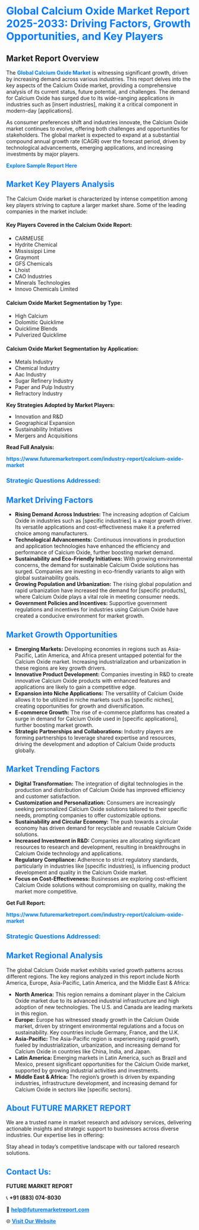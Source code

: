 <h1 style="color: #007BFF;">Global Calcium Oxide Market Report 2025-2033: Driving Factors, Growth Opportunities, and Key Players</h1>

<section id="overview">
<h2>Market Report Overview</h2>
<p>The <a href="https://www.futuremarketreport.com/industry-report/calcium-oxide-market" style="color: #007BFF; text-decoration: none;"><strong>Global Calcium Oxide Market</strong></a> is witnessing significant growth, driven by increasing demand across various industries. This report delves into the key aspects of the Calcium Oxide market, providing a comprehensive analysis of its current status, future potential, and challenges. The demand for Calcium Oxide has surged due to its wide-ranging applications in industries such as [insert industries], making it a critical component in modern-day [applications].</p>
<p>As consumer preferences shift and industries innovate, the Calcium Oxide market continues to evolve, offering both challenges and opportunities for stakeholders. The global market is expected to expand at a substantial compound annual growth rate (CAGR) over the forecast period, driven by technological advancements, emerging applications, and increasing investments by major players.</p>
</section>

<section id="overview">
<p><a href="https://www.futuremarketreport.com/request-sample/reportId=115108" style="color: #007BFF; text-decoration: none;"><strong>Explore Sample Report Here</strong></a></p>
</section>

<section id="key-players">
<h2 style="color: #007BFF;">Market Key Players Analysis</h2>
<p>The Calcium Oxide market is characterized by intense competition among key players striving to capture a larger market share. Some of the leading companies in the market include:</p>
<h4>Key Players Covered in the Calcium Oxide Report:</h4>
<ul><li>CARMEUSE</li><li>Hydrite Chemical</li><li>Mississippi Lime</li><li>Graymont</li><li>GFS Chemicals</li><li>Lhoist</li><li>CAO Industries</li><li>Minerals Technologies</li><li>Innovo Chemicals Limited</li></ul>
<h4>Calcium Oxide Market Segmentation by Type:</h4>
<ul><li>High Calcium</li><li>Dolomitic Quicklime</li><li>Quicklime Blends</li><li>Pulverized Quicklime</li></ul>

<h4>Calcium Oxide Market Segmentation by Application:</h4>
<ul><li>Metals Industry</li><li>Chemical Industry</li><li>Aac Industry</li><li>Sugar Refinery Industry</li><li>Paper and Pulp Industry</li><li>Refractory Industry</li></ul>
<p><strong>Key Strategies Adopted by Market Players:</strong></p>
<ul>
<li>Innovation and R&D</li>
<li>Geographical Expansion</li>
<li>Sustainability Initiatives</li>
<li>Mergers and Acquisitions</li>
</ul>
</section>

<section>
<p><strong>Read Full Analysis: </strong></p><a href="https://www.futuremarketreport.com/industry-report/calcium-oxide-market" style="color: #007BFF; text-decoration: none;"><strong>https://www.futuremarketreport.com/industry-report/calcium-oxide-market</strong></a>
<h3 style="color: #007BFF;">Strategic Questions Addressed:</h3>
</section>

<section id="driving-factors">
<h2 style="color: #007BFF;">Market Driving Factors</h2>
<ul>
<li><strong>Rising Demand Across Industries:</strong> The increasing adoption of Calcium Oxide in industries such as [specific industries] is a major growth driver. Its versatile applications and cost-effectiveness make it a preferred choice among manufacturers.</li>
<li><strong>Technological Advancements:</strong> Continuous innovations in production and application technologies have enhanced the efficiency and performance of Calcium Oxide, further boosting market demand.</li>
<li><strong>Sustainability and Eco-Friendly Initiatives:</strong> With growing environmental concerns, the demand for sustainable Calcium Oxide solutions has surged. Companies are investing in eco-friendly variants to align with global sustainability goals.</li>
<li><strong>Growing Population and Urbanization:</strong> The rising global population and rapid urbanization have increased the demand for [specific products], where Calcium Oxide plays a vital role in meeting consumer needs.</li>
<li><strong>Government Policies and Incentives:</strong> Supportive government regulations and incentives for industries using Calcium Oxide have created a conducive environment for market growth.</li>
</ul>
</section>

<section id="growth-opportunities">
<h2 style="color: #007BFF;">Market Growth Opportunities</h2>
<ul>
<li><strong>Emerging Markets:</strong> Developing economies in regions such as Asia-Pacific, Latin America, and Africa present untapped potential for the Calcium Oxide market. Increasing industrialization and urbanization in these regions are key growth drivers.</li>
<li><strong>Innovative Product Development:</strong> Companies investing in R&D to create innovative Calcium Oxide products with enhanced features and applications are likely to gain a competitive edge.</li>
<li><strong>Expansion into Niche Applications:</strong> The versatility of Calcium Oxide allows it to be utilized in niche markets such as [specific niches], creating opportunities for growth and diversification.</li>
<li><strong>E-commerce Growth:</strong> The rise of e-commerce platforms has created a surge in demand for Calcium Oxide used in [specific applications], further boosting market growth.</li>
<li><strong>Strategic Partnerships and Collaborations:</strong> Industry players are forming partnerships to leverage shared expertise and resources, driving the development and adoption of Calcium Oxide products globally.</li>
</ul>
</section>

<section id="trending-factors">
<h2 style="color: #007BFF;">Market Trending Factors</h2>
<ul>
<li><strong>Digital Transformation:</strong> The integration of digital technologies in the production and distribution of Calcium Oxide has improved efficiency and customer satisfaction.</li>
<li><strong>Customization and Personalization:</strong> Consumers are increasingly seeking personalized Calcium Oxide solutions tailored to their specific needs, prompting companies to offer customizable options.</li>
<li><strong>Sustainability and Circular Economy:</strong> The push towards a circular economy has driven demand for recyclable and reusable Calcium Oxide solutions.</li>
<li><strong>Increased Investment in R&D:</strong> Companies are allocating significant resources to research and development, resulting in breakthroughs in Calcium Oxide technology and applications.</li>
<li><strong>Regulatory Compliance:</strong> Adherence to strict regulatory standards, particularly in industries like [specific industries], is influencing product development and quality in the Calcium Oxide market.</li>
<li><strong>Focus on Cost-Effectiveness:</strong> Businesses are exploring cost-efficient Calcium Oxide solutions without compromising on quality, making the market more competitive.</li>
</ul>
</section>

<section>
<p><strong>Get Full Report: </strong></p><a href="https://www.futuremarketreport.com/industry-report/calcium-oxide-market" style="color: #007BFF; text-decoration: none;"><strong>https://www.futuremarketreport.com/industry-report/calcium-oxide-market</strong></a>
<h3 style="color: #007BFF;">Strategic Questions Addressed:</h3>
</section>


<section id="regional-analysis">
<h2 style="color: #007BFF;">Market Regional Analysis</h2>
<p>The global Calcium Oxide market exhibits varied growth patterns across different regions. The key regions analyzed in this report include North America, Europe, Asia-Pacific, Latin America, and the Middle East & Africa:</p>
<ul>
<li><strong>North America:</strong> This region remains a dominant player in the Calcium Oxide market due to its advanced industrial infrastructure and high adoption of new technologies. The U.S. and Canada are leading markets in this region.</li>
<li><strong>Europe:</strong> Europe has witnessed steady growth in the Calcium Oxide market, driven by stringent environmental regulations and a focus on sustainability. Key countries include Germany, France, and the U.K.</li>
<li><strong>Asia-Pacific:</strong> The Asia-Pacific region is experiencing rapid growth, fueled by industrialization, urbanization, and increasing demand for Calcium Oxide in countries like China, India, and Japan.</li>
<li><strong>Latin America:</strong> Emerging markets in Latin America, such as Brazil and Mexico, present significant opportunities for the Calcium Oxide market, supported by growing industrial activities and investments.</li>
<li><strong>Middle East & Africa:</strong> The region’s growth is driven by expanding industries, infrastructure development, and increasing demand for Calcium Oxide in sectors like [specific sectors].</li>
</ul>
</section>

<footer>
<h2 style="color: #007BFF;">About FUTURE MARKET REPORT</h2>
<p>We are a trusted name in market research and advisory services, delivering actionable insights and strategic support to businesses across diverse industries. Our expertise lies in offering:</p>

<p>Stay ahead in today’s competitive landscape with our tailored research solutions.</p>

<h2 style="color: #007BFF;">Contact Us:</h2>
<p><strong>FUTURE MARKET REPORT</strong></p>
<p>📞 <strong>+91 (883) 074-8030</strong></p>
<p>📧 <strong><a href="mailto:help@futuremarketreport.com" style="color: #007BFF;">help@futuremarketreport.com</a></strong></p>
<p>🌐 <strong><a href="https://www.futuremarketreport.com/" style="color: #007BFF;">Visit Our Website</a></strong></p>
</footer>
